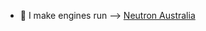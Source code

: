 - 👀 I make engines run --> [Neutron Australia](https://github.com/neutron-au/)

<!---
Mitch0S/Mitch0S is a ✨ special ✨ repository because its `README.md` (this file) appears on your GitHub profile.
You can click the Preview link to take a look at your changes.
--->
